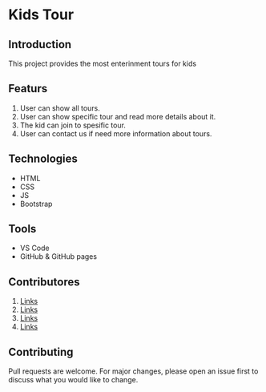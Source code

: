 
# Kids Tour

## Introduction
This project provides the most enterinment tours for kids

## Featurs
1. User can show all tours.
2. User can show specific tour and read more details about it.
3. The kid can join to spesific tour.
4. User can contact us if need more information about tours.

## Technologies
* HTML
* CSS
* JS
* Bootstrap

## Tools
* VS Code
* GitHub & GitHub pages

## Contributores
1. [Links](https://github.com/alaa77alghamdi/)
2. [Links](https://github.com/Fatemah-92)
3. [Links](https://github.com/Samah1899/)
4. [Links](https://github.com/Ameerahalshihry)

## Contributing
Pull requests are welcome. For major changes, please open an issue first to discuss what you would like to change.
